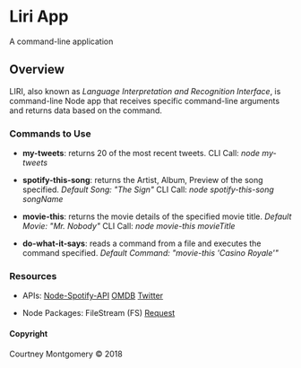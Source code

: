 # Liri App

A command-line application

## Overview

LIRI, also known as _Language Interpretation and Recognition Interface_, is command-line Node app that receives specific command-line arguments and returns data based on the command.

### Commands to Use

* __my-tweets__: returns 20 of the most recent tweets.
   CLI Call: _node my-tweets_

* __spotify-this-song__: returns the Artist, Album, Preview of the song specified. _Default Song: "The Sign"_
   CLI Call: _node spotify-this-song songName_

* __movie-this__: returns the movie details of the specified movie title. _Default Movie: "Mr. Nobody"_
   CLI Call: _node movie-this movieTitle_

* __do-what-it-says__: reads a command from a file and executes the command specified. _Default Command: "movie-this 'Casino Royale'"_

### Resources

* APIs:
   [Node-Spotify-API](https://www.npmjs.com/package/node-spotify-api)
   [OMDB](http://www.omdbapi.com/)
   [Twitter](https://www.npmjs.com/package/twitter)

* Node Packages:
   FileStream (FS)
   [Request](https://www.npmjs.com/package/request)

#### Copyright

<p>Courtney Montgomery &copy 2018</p>
